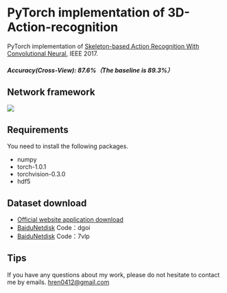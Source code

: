 # PyTorch implementation of 3D-Action-recognition
PyTorch implementation of [Skeleton-based Action Recognition With Convolutional Neural](https://arxiv.org/abs/1704.07595v1), IEEE 2017. 
##### Accuracy(Cross-View): 87.6%（The baseline is 89.3%）

## Network framework
![](https://github.com/Hrener/3D-Action-recognition/raw/master/Networks/network.png)

## Requirements
You need to install the following packages.
- numpy
- torch-1.0.1
- torchvision-0.3.0
- hdf5

## Dataset download  
- [Official website application download](http://rose1.ntu.edu.sg/Datasets/actionRecognition.asp)  
- [BaiduNetdisk](https://pan.baidu.com/s/1BVDNSlQVzoDde3UaMFq6qg) Code：dgoi 
- [BaiduNetdisk](https://pan.baidu.com/s/1sA3il5-_9haqB9iY43YU9g) Code：7vlp 
## Tips
If you have any questions about my work, please do not hesitate to contact me by emails. hren0412@gmail.com
